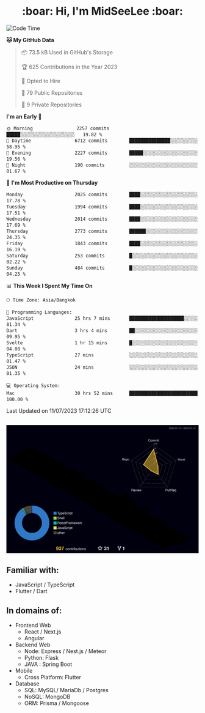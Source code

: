 <h1 align="center"> :boar: Hi, I'm MidSeeLee :boar:</h1>
 
<!--START_SECTION:waka-->
![Code Time](http://img.shields.io/badge/Code%20Time-714%20hrs%2035%20mins-blue)

**🐱 My GitHub Data** 

> 📦 73.5 kB Used in GitHub's Storage 
 > 
> 🏆 625 Contributions in the Year 2023
 > 
> 💼 Opted to Hire
 > 
> 📜 79 Public Repositories 
 > 
> 🔑 9 Private Repositories 
 > 
**I'm an Early 🐤** 

```text
🌞 Morning                2257 commits        █████░░░░░░░░░░░░░░░░░░░░   19.82 % 
🌆 Daytime                6712 commits        ███████████████░░░░░░░░░░   58.95 % 
🌃 Evening                2227 commits        █████░░░░░░░░░░░░░░░░░░░░   19.56 % 
🌙 Night                  190 commits         ░░░░░░░░░░░░░░░░░░░░░░░░░   01.67 % 
```
📅 **I'm Most Productive on Thursday** 

```text
Monday                   2025 commits        ████░░░░░░░░░░░░░░░░░░░░░   17.78 % 
Tuesday                  1994 commits        ████░░░░░░░░░░░░░░░░░░░░░   17.51 % 
Wednesday                2014 commits        ████░░░░░░░░░░░░░░░░░░░░░   17.69 % 
Thursday                 2773 commits        ██████░░░░░░░░░░░░░░░░░░░   24.35 % 
Friday                   1843 commits        ████░░░░░░░░░░░░░░░░░░░░░   16.19 % 
Saturday                 253 commits         █░░░░░░░░░░░░░░░░░░░░░░░░   02.22 % 
Sunday                   484 commits         █░░░░░░░░░░░░░░░░░░░░░░░░   04.25 % 
```


📊 **This Week I Spent My Time On** 

```text
🕑︎ Time Zone: Asia/Bangkok

💬 Programming Languages: 
JavaScript               25 hrs 7 mins       ████████████████████░░░░░   81.34 % 
Dart                     3 hrs 4 mins        ██░░░░░░░░░░░░░░░░░░░░░░░   09.95 % 
Svelte                   1 hr 15 mins        █░░░░░░░░░░░░░░░░░░░░░░░░   04.08 % 
TypeScript               27 mins             ░░░░░░░░░░░░░░░░░░░░░░░░░   01.47 % 
JSON                     24 mins             ░░░░░░░░░░░░░░░░░░░░░░░░░   01.35 % 

💻 Operating System: 
Mac                      30 hrs 52 mins      █████████████████████████   100.00 % 
```


 Last Updated on 11/07/2023 17:12:26 UTC
<!--END_SECTION:waka-->

##

![](./profile-3d-contrib/profile-night-rainbow.svg)

## Familiar with:
- JavaScript / TypeScript
- Flutter / Dart

## In domains of:
- Frontend Web
  - React / Next.js
  - Angular
- Backend Web
  - Node: Express / Nest.js / Meteor
  - Python: Flask
  - JAVA : Spring Boot
- Mobile
  - Cross Platform: Flutter
- Database
  - SQL: MySQL/ MariaDb / Postgres
  - NoSQL: MongoDB
  - ORM: Prisma / Mongoose
